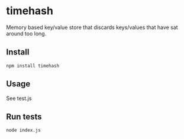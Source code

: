 # timehash

Memory based key/value store that discards keys/values that have sat around too long.


## Install

	npm install timehash

## Usage

See test.js 


## Run tests

	node index.js


